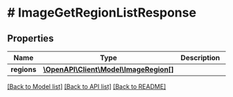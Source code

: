 # # ImageGetRegionListResponse

## Properties

Name | Type | Description | Notes
------------ | ------------- | ------------- | -------------
**regions** | [**\OpenAPI\Client\Model\ImageRegion[]**](ImageRegion.md) |  | [optional]

[[Back to Model list]](../../README.md#models) [[Back to API list]](../../README.md#endpoints) [[Back to README]](../../README.md)
